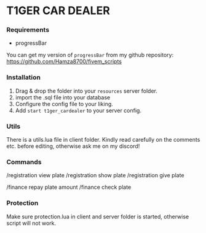 # T1GER CAR DEALER

### Requirements
- progressBar

You can get my version of `progressBar` from my github repository:
https://github.com/Hamza8700/fivem_scripts

### Installation
1) Drag & drop the folder into your `resources` server folder.
2) import the .sql file into your database
3) Configure the config file to your liking.
4) Add `start t1ger_cardealer` to your server config.

### Utils
There is a utils.lua file in client folder.
Kindly read carefully on the comments etc. before editing, otherwise ask me on my discord!

### Commands
/registration view plate
/registration show plate
/registration give plate

/finance repay plate amount
/finance check plate

### Protection
Make sure protection.lua in client and server folder is started, otherwise script will not work.